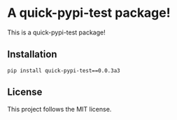 # A quick-pypi-test package!

This is a quick-pypi-test package!

## Installation
```pip
pip install quick-pypi-test==0.0.3a3
```

## License
This project follows the MIT license.

